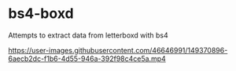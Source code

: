 # bs4-boxd
Attempts to extract data from letterboxd with bs4


https://user-images.githubusercontent.com/46646991/149370896-6aecb2dc-f1b6-4d55-946a-392f98c4ce5a.mp4

